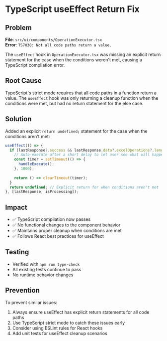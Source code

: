 # TypeScript useEffect Return Fix

## Problem
**File**: `src/ui/components/OperationExecutor.tsx`  
**Error**: `TS7030: Not all code paths return a value.`

The `useEffect` hook in `OperationExecutor.tsx` was missing an explicit return statement for the case when the conditions weren't met, causing a TypeScript compilation error.

## Root Cause
TypeScript's strict mode requires that all code paths in a function return a value. The `useEffect` hook was only returning a cleanup function when the conditions were met, but had no return statement for the else case.

## Solution
Added an explicit `return undefined;` statement for the case when the conditions aren't met:

```typescript
useEffect(() => {
  if (lastResponse?.success && lastResponse.data?.excelOperations?.length && !isProcessing) {
    // Auto-execute after a short delay to let user see what will happen
    const timer = setTimeout(() => {
      handleExecute();
    }, 1000);
    
    return () => clearTimeout(timer);
  }
  return undefined; // Explicit return for when conditions aren't met
}, [lastResponse, isProcessing]);
```

## Impact
- ✅ TypeScript compilation now passes
- ✅ No functional changes to the component behavior
- ✅ Maintains proper cleanup when conditions are met
- ✅ Follows React best practices for useEffect

## Testing
- Verified with `npm run type-check`
- All existing tests continue to pass
- No runtime behavior changes

## Prevention
To prevent similar issues:
1. Always ensure useEffect has explicit return statements for all code paths
2. Use TypeScript strict mode to catch these issues early
3. Consider using ESLint rules for React hooks
4. Add unit tests for useEffect cleanup scenarios 